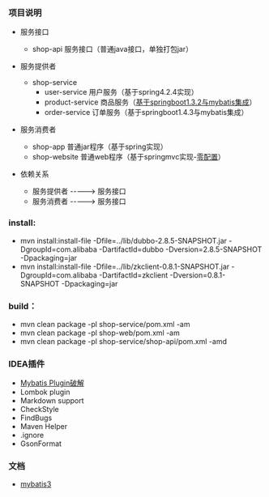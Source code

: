 ### 项目说明
- 服务接口
  - shop-api 服务接口（普通java接口，单独打包jar）
  
- 服务提供者
  - shop-service
    - user-service 用户服务（基于spring4.2.4实现）
    - product-service 商品服务（[基于springboot1.3.2与mybatis集成](http://blog.csdn.net/catoop/article/details/50684676)）
    - order-service 订单服务（基于springboot1.4.3与mybatis集成）

- 服务消费者
  - shop-app 普通jar程序（基于spring实现）
  - shop-website 普通web程序（基于springmvc实现-[零配置](http://hanqunfeng.iteye.com/blog/2113820)）

- 依赖关系
  - 服务提供者 -----> 服务接口
  - 服务消费者 -----> 服务接口

### install:
- mvn install:install-file  -Dfile=../lib/dubbo-2.8.5-SNAPSHOT.jar  -DgroupId=com.alibaba  -DartifactId=dubbo -Dversion=2.8.5-SNAPSHOT -Dpackaging=jar
- mvn install:install-file  -Dfile=../lib/zkclient-0.8.1-SNAPSHOT.jar  -DgroupId=com.alibaba  -DartifactId=zkclient -Dversion=0.8.1-SNAPSHOT -Dpackaging=jar

### build：
- mvn clean package -pl shop-service/pom.xml -am
- mvn clean package -pl shop-web/pom.xml -am
- mvn clean package -pl shop-service/shop-api/pom.xml -amd

### IDEA插件
- [Mybatis Plugin破解](https://github.com/myoss/profile)
- Lombok plugin
- Markdown support
- CheckStyle
- FindBugs
- Maven Helper
- .ignore
- GsonFormat

### 文档
- [mybatis3](http://www.mybatis.org/mybatis-3/zh/index.html)

